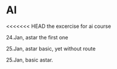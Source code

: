 # AI
<<<<<<< HEAD
the excercise for ai course

24.Jan, astar the first one

25.Jan, astar basic, yet without route

25.Jan, basic astar.

